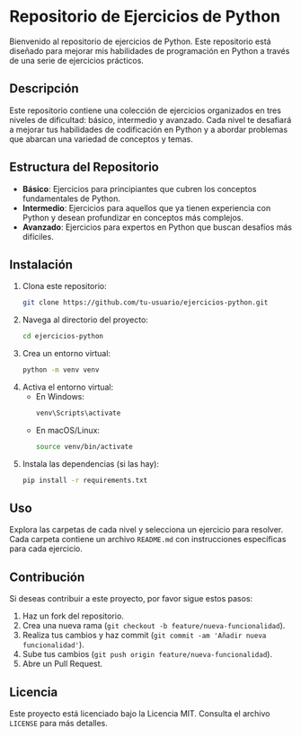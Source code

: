 # Repositorio de Ejercicios de Python

Bienvenido al repositorio de ejercicios de Python. Este repositorio está diseñado para  mejorar mis habilidades de programación en Python a través de una serie de ejercicios prácticos.

## Descripción

Este repositorio contiene una colección de ejercicios organizados en tres niveles de dificultad: básico, intermedio y avanzado. Cada nivel te desafiará a mejorar tus habilidades de codificación en Python y a abordar problemas que abarcan una variedad de conceptos y temas.

## Estructura del Repositorio

- **Básico**: Ejercicios para principiantes que cubren los conceptos fundamentales de Python.
- **Intermedio**: Ejercicios para aquellos que ya tienen experiencia con Python y desean profundizar en conceptos más complejos.
- **Avanzado**: Ejercicios para expertos en Python que buscan desafíos más difíciles.

## Instalación

1. Clona este repositorio:
    ```bash
    git clone https://github.com/tu-usuario/ejercicios-python.git
    ```
2. Navega al directorio del proyecto:
    ```bash
    cd ejercicios-python
    ```
3. Crea un entorno virtual:
    ```bash
    python -m venv venv
    ```
4. Activa el entorno virtual:
    - En Windows:
        ```bash
        venv\Scripts\activate
        ```
    - En macOS/Linux:
        ```bash
        source venv/bin/activate
        ```
5. Instala las dependencias (si las hay):
    ```bash
    pip install -r requirements.txt
    ```

## Uso

Explora las carpetas de cada nivel y selecciona un ejercicio para resolver. Cada carpeta contiene un archivo `README.md` con instrucciones específicas para cada ejercicio.

## Contribución

Si deseas contribuir a este proyecto, por favor sigue estos pasos:

1. Haz un fork del repositorio.
2. Crea una nueva rama (`git checkout -b feature/nueva-funcionalidad`).
3. Realiza tus cambios y haz commit (`git commit -am 'Añadir nueva funcionalidad'`).
4. Sube tus cambios (`git push origin feature/nueva-funcionalidad`).
5. Abre un Pull Request.

## Licencia

Este proyecto está licenciado bajo la Licencia MIT. Consulta el archivo `LICENSE` para más detalles.



